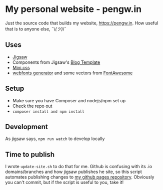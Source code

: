 # My personal website - pengw.in
Just the source code that builds my website, https://pengw.in. How useful that is to anyone else, ¯\\_(ツ)_/¯ 

## Uses
 * [Jigsaw](https://github.com/tightenco/jigsaw)
 * Components from Jigsaw's [Blog Template](https://github.com/tightenco/jigsaw-blog-template)
 * [Mini.css](https://github.com/Chalarangelo/mini.css)
 * [webfonts generator](https://github.com/sunflowerdeath/webfonts-generator#readme) and some vectors from [FontAwesome](https://fontawesome.com/)

 ## Setup
  - Make sure you have Composer and nodejs/npm set up
  - Check the repo out
  - `composer install and npm install`

 ## Development
 As jigsaw says, `npm run watch` to develop locally

 ## Time to publish
 I wrote `update-site.sh` to do that for me. Github is confusing with its .io domains/branches and how jigsaw publishes he site, so this script automates publishing changes to [my github pages repository](https://github.com/ThePengwin/ThePengwin.github.io). Obviously you can't commit, but if the script is useful to you, take it!
 

